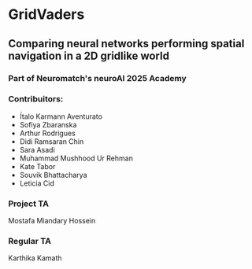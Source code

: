 # GridVaders
## Comparing neural networks performing spatial navigation in a 2D gridlike world

### Part of Neuromatch's neuroAI 2025 Academy

### Contribuitors:
* Ítalo Karmann Aventurato
* Sofiya Zbaranska
* Arthur Rodrigues
* Didi Ramsaran Chin
* Sara Asadi
* Muhammad Mushhood Ur Rehman
* Kate Tabor
* Souvik Bhattacharya
* Leticia Cid

### Project TA
Mostafa Miandary Hossein

### Regular TA
Karthika Kamath